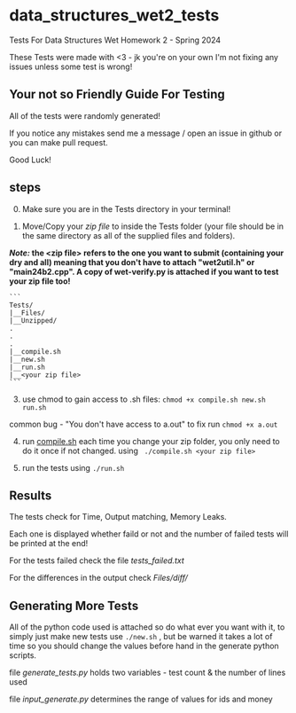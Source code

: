 # data_structures_wet2_tests
Tests For Data Structures Wet Homework 2 - Spring 2024

These Tests were made with <3 - jk you're on your own I'm not fixing any issues unless some test is wrong!

## Your not so Friendly Guide For Testing

All of the tests were randomly generated!

If you notice any mistakes send me a message / open an issue in github or you can make pull request.

Good Luck!

## steps

0. Make sure you are in the Tests directory in your terminal!

1. Move/Copy your *zip file* to inside the Tests folder (your file should be in the same directory as all of the supplied files and folders).

**_Note:_ the \<zip file\> refers to the one you want to submit (containing your dry and all) meaning that you don't have to attach "wet2util.h" or "main24b2.cpp". A copy
of wet-verify.py is attached if you want to test your zip file too!** 
 
    ```
    Tests/
    |__Files/
    |__Unzipped/
    .
    .
    .
    |__compile.sh
    |__new.sh
    |__run.sh
    |__<your zip file>
    ```

3. use chmod to gain access to .sh files: ```chmod +x compile.sh new.sh run.sh```

common bug - "You don't have access to a.out" to fix run ```chmod +x a.out```

4. run [compile.sh](compile.sh) each time you change your zip folder, you only need to do it once if not changed. using ``` ./compile.sh <your zip file>``` 

5. run the tests using ```./run.sh```

## Results

The tests check for Time, Output matching, Memory Leaks. 

Each one is displayed whether faild or not and the number of failed tests will be printed at the end!

For the tests failed check the file *tests_failed.txt*

For the differences in the output check *Files/diff/<test number>* 


## Generating More Tests

All of the python code used is attached so do what ever you want with it, to simply just make new tests use ```./new.sh``` , but be warned it takes a lot of time so you should 
change the values before hand in the generate python scripts.

file *generate_tests.py* holds two variables - test count & the number of lines used

file *input_generate.py* determines the range of values for ids and money
